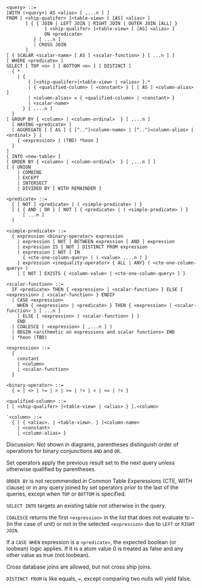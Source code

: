 ```
<query> ::=
[WITH (<query>) AS <alias> [ ,...n ] ]
FROM [ <ship-qualifer> ]<table-view> [ [AS] <alias> ]
       [ { { JOIN | LEFT JOIN | RIGHT JOIN | OUTER JOIN [ALL] }
              [ <ship-qualifer> ]<table-view> [ [AS] <alias> ]
              ON <predicate> 
          } [ ...n ]
          | CROSS JOIN
       ]
[ { SCALAR <scalar-name> [ AS ] <scalar-function> } [ ...n ] ]       
[ WHERE <predicate> ]
SELECT [ TOP <n> ] [ BOTTOM <n> ] [ DISTINCT ]
  { * 
    | {
        { [<ship-qualifer>]<table-view> | <alias> }.*
        | { <qualified-column> | <constant> } [ [ AS ] <column-alias> ]
        | <column-alias> = { <qualified-column> | <constant> }
        | <scalar-name>
      } [ ,...n ]
  }
[ GROUP BY { <column> | <column-ordinal>  } [ ,...n ]
  [ HAVING <predicate> ]
  [ AGGREGATE [ [ AS ] { [^..^]<column-name> | [^..^]<column-alias> | <ordinal> } ]
    { <expression> | (TBD) *hoon }
  ]
]
[ INTO <new-table> ]
[ ORDER BY { <column> | <column-ordinal>  } [ ,...n ] ]
[ { UNION 
    | COMBINE 
    | EXCEPT 
    | INTERSECT 
    | DIVIDED BY [ WITH REMAINDER ] 
```

```
<predicate> ::= 
  { [ NOT ] <predicate> | ( <simple-predicate> ) }
  [ { { AND | OR } [ NOT ] { <predicate> | ( <simple-predicate> ) }
      [ ...n ]
  ]
```

```
<simple-predicate> ::=
  { expression <binary-operator> expression
    | expression [ NOT ] BETWEEN expression [ AND ] expression
    | expression IS [ NOT ] DISTINCT FROM expression
    | expression [ NOT ] IN
      { <cte-one-column-query> | ( <value> ,...n ) }
    | expression <inequality-operator> { ALL | ANY} ( <cte-one-column-query> )
    | [ NOT ] EXISTS { <column-value> | <cte-one-column-query> } }
```

```
<scalar-function> ::=
  IF <predicate> THEN { <expression> | <scalar-function> } ELSE { <expression> | <scalar-function> } ENDIF
  | CASE <expression>
    WHEN { <expression> | <predicate> } THEN { <expression> | <scalar-function> } [ ...n ]
    [ ELSE { <expression> | <scalar-function> } ]
    END
  | COALESCE ( <expression> [ ,...n ] )
  | BEGIN <arithmetic on expressions and scalar functions> END
  | *hoon (TBD)
```

```
<expression> ::=
  {
    constant
    | <column>
    | <scalar-function>
  }
```

```
<binary-operator> ::=
  { = | <> | != | > | >= | !> | < | <= | !< }
```

```
<qualified-column> ::= 
[ [ <ship-qualifer> ]<table-view> | <alias> } ].<column>
```

```
`<column> ::=
  { [ { <alias>. | <table-view>. } ]<column-name>
    | <constant> 
    | <column-alias> }
```

Discussion:
Not shown in diagrams, parentheses distinguish order of operations for binary conjunctions `AND` and `OR`.

Set operators apply the previous result set to the next query unless otherwise qualified by parentheses.

`ORDER BY` is not recommended in Common Table Experessions (CTE, WITH clause) or in any query joined by set operators prior to the last of the queries, except when `TOP` or `BOTTOM` is specified.

`SELECT INTO` targets an existing table not otherwise in the query.

`COALESCE` returns the first `<expression>` in the list that does not evaluate to `~` (in the case of unit) or not in the selected `<expression>` due to `LEFT` or `RIGHT JOIN`.

If a `CASE WHEN` expression is a `<predicate>`, the expected boolean (or loobean) logic applies. If it is a <expression> atom value 0 is treated as false and any other value as true (not loobean).

Cross database joins are allowed, but not cross ship joins.

`DISTINCT FROM` is like equals, `=`, except comparing two nulls will yield false.
